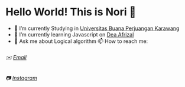 # Hello World! This is Nori 👋

<!--
**Noriishere/Noriishere** is a ✨ _special_ ✨ repository because its `README.md` (this file) appears on your GitHub profile.

Here are some ideas to get you started:

- 🔭 I’m currently working on ...
- 🌱 I’m currently learning ...
- 👯 I’m looking to collaborate on ...
- 🤔 I’m looking for help with ...
- 💬 Ask me about ...
- 📫 How to reach me: ...
- 😄 Pronouns: ...
- ⚡ Fun fact: ...
-->
- 🔭 I’m currently Studying in [Universitas Buana Perjuangan Karawang](https://ubpkarawang.ac.id/)
-  🌱 I’m currently learning Javascript on [Dea Afrizal](https://www.youtube.com/@deaafrizal)
- 💬 Ask me about Logical algorithm
📫 How to reach me:
###### ✉️ [Email](bagasb65nurdiansyah@gmail.com)
###### 📷 [Instagram](https://instagram.com/bagasnrdiansy)
